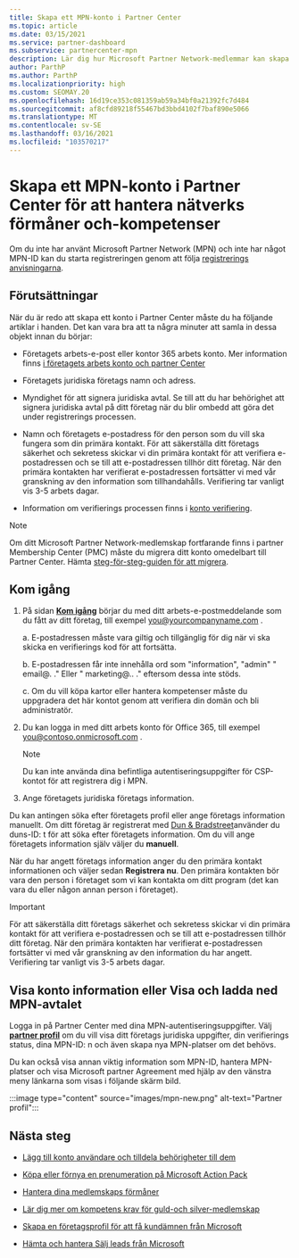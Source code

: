 ```yaml
---
title: Skapa ett MPN-konto i Partner Center
ms.topic: article
ms.date: 03/15/2021
ms.service: partner-dashboard
ms.subservice: partnercenter-mpn
description: Lär dig hur Microsoft Partner Network-medlemmar kan skapa ett partner Center-konto för att hantera sina nätverks förmåner och-kompetenser.
author: ParthP
ms.author: ParthP
ms.localizationpriority: high
ms.custom: SEOMAY.20
ms.openlocfilehash: 16d19ce353c081359ab59a34bf0a21392fc7d484
ms.sourcegitcommit: af8cfd89218f55467bd3bbd4102f7baf890e5066
ms.translationtype: MT
ms.contentlocale: sv-SE
ms.lasthandoff: 03/16/2021
ms.locfileid: "103570217"
---
```

# <a name="create-an-mpn-account-in-partner-center-to-manage-network-benefits-and-competencies"></a>Skapa ett MPN-konto i Partner Center för att hantera nätverks förmåner och-kompetenser


Om du inte har använt Microsoft Partner Network (MPN) och inte har något MPN-ID kan du starta registreringen genom att följa [registrerings anvisningarna](https://partner.microsoft.com/dashboard/account/v3/enrollment/introduction/partnership).

## <a name="prerequisites"></a>Förutsättningar 

När du är redo att skapa ett konto i Partner Center måste du ha följande artiklar i handen.  Det kan vara bra att ta några minuter att samla in dessa objekt innan du börjar:

- Företagets arbets-e-post eller kontor 365 arbets konto. Mer information finns [i företagets arbets konto och partner Center](azure-active-directory-tenants-and-partner-center.md) 
 
- Företagets juridiska företags namn och adress.

- Myndighet för att signera juridiska avtal. Se till att du har behörighet att signera juridiska avtal på ditt företag när du blir ombedd att göra det under registrerings processen.

- Namn och företagets e-postadress för den person som du vill ska fungera som din primära kontakt. För att säkerställa ditt företags säkerhet och sekretess skickar vi din primära kontakt för att verifiera e-postadressen och se till att e-postadressen tillhör ditt företag. När den primära kontakten har verifierat e-postadressen fortsätter vi med vår granskning av den information som tillhandahålls. Verifiering tar vanligt vis 3-5 arbets dagar. 

- Information om verifierings processen finns i [konto verifiering](verification-responses.md).

>[!NOTE]
>Om ditt Microsoft Partner Network-medlemskap fortfarande finns i partner Membership Center (PMC) måste du migrera ditt konto omedelbart till Partner Center. Hämta [steg-för-steg-guiden för att migrera](https://assetsprod.microsoft.com/mpn/migrate-pmc-pc-mpa-guide.pptx).

## <a name="get-started"></a>Kom igång

1. På sidan [**Kom igång**](https://partner.microsoft.com/dashboard/account/v3/enrollment/introduction/partnership) börjar du med ditt arbets-e-postmeddelande som du fått av ditt företag, till exempel you@yourcompanyname.com .

 
    a.  E-postadressen måste vara giltig och tillgänglig för dig när vi ska skicka en verifierings kod för att fortsätta.

    b.  E-postadressen får inte innehålla ord som "information", "admin" " email@. ." Eller " marketing@.. ." eftersom dessa inte stöds.

    c.  Om du vill köpa kartor eller hantera kompetenser måste du uppgradera det här kontot genom att verifiera din domän och bli administratör. 

2. Du kan logga in med ditt arbets konto för Office 365, till exempel you@contoso.onmicrosoft.com .

   >[!NOTE]
   > Du kan inte använda dina befintliga autentiseringsuppgifter för CSP-kontot för att registrera dig i MPN.

3. Ange företagets juridiska företags information.

Du kan antingen söka efter företagets profil eller ange företags information manuellt. Om ditt företag är registrerat med [Dun & Bradstreet](https://partner.microsoft.com/marketing/usisvshowcase/dunandbrad)använder du duns-ID: t för att söka efter företagets information. Om du vill ange företagets information själv väljer du **manuell**.

När du har angett företags information anger du den primära kontakt informationen och väljer sedan **Registrera nu**.
Den primära kontakten bör vara den person i företaget som vi kan kontakta om ditt program (det kan vara du eller någon annan person i företaget).

>[!IMPORTANT]
>För att säkerställa ditt företags säkerhet och sekretess skickar vi din primära kontakt för att verifiera e-postadressen och se till att e-postadressen tillhör ditt företag. När den primära kontakten har verifierat e-postadressen fortsätter vi med vår granskning av den information du har angett. Verifiering tar vanligt vis 3-5 arbets dagar. 

## <a name="how-to-view-account-details-or-view-and-download-the-mpn-agreement"></a>Visa konto information eller Visa och ladda ned MPN-avtalet

Logga in på Partner Center med dina MPN-autentiseringsuppgifter. Välj [**partner profil**](https://partner.microsoft.com/pcv/accountsettings/connectedpartnerprofile) om du vill visa ditt företags juridiska uppgifter, din verifierings status, dina MPN-ID: n och även skapa nya MPN-platser om det behövs. 

Du kan också visa annan viktig information som MPN-ID, hantera MPN-platser och visa Microsoft partner Agreement med hjälp av den vänstra meny länkarna som visas i följande skärm bild.

:::image type="content" source="images/mpn-new.png" alt-text="Partner profil":::


## <a name="next-steps"></a>Nästa steg

-   [Lägg till konto användare och tilldela behörigheter till dem](create-user-accounts-and-set-permissions.md)

-   [Köpa eller förnya en prenumeration på Microsoft Action Pack](mpn-get-action-pack.md)

-   [Hantera dina medlemskaps förmåner](manage-your-partner-network-benefits.md)

-   [Lär dig mer om kompetens krav för guld-och silver-medlemskap](https://partner.microsoft.com/membership/competencies)

-   [Skapa en företagsprofil för att få kundämnen från Microsoft](create-a-marketing-profile.md)

-   [Hämta och hantera Sälj leads från Microsoft](manage-leads.md)

